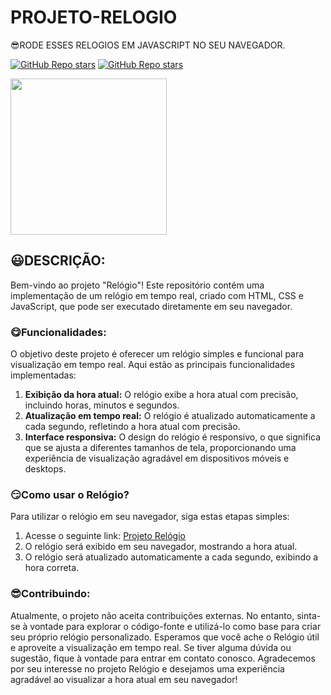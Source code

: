 # PROJETO-RELOGIO
😎RODE ESSES RELOGIOS EM JAVASCRIPT NO SEU NAVEGADOR.

[![GitHub Repo stars](https://img.shields.io/badge/VILHALVA-GITHUB-03A9F4?logo=github)](https://github.com/VILHALVA) 
[![GitHub Repo stars](https://img.shields.io/badge/MEUS-CURSOS-03A9F4?logo=github)](https://github.com/VILHALVA?tab=repositories&q=CURSO&type=public&language=&sort=) <br>

<img src="https://assets.stickpng.com/images/62b31570b223544c209f5e6f.png" align="center" width="250"> <br>

## 😃DESCRIÇÃO:
Bem-vindo ao projeto "Relógio"! Este repositório contém uma implementação de um relógio em tempo real, criado com HTML, CSS e JavaScript, que pode ser executado diretamente em seu navegador.

### 😋Funcionalidades:
O objetivo deste projeto é oferecer um relógio simples e funcional para visualização em tempo real. Aqui estão as principais funcionalidades implementadas:
1. **Exibição da hora atual:** O relógio exibe a hora atual com precisão, incluindo horas, minutos e segundos.
2. **Atualização em tempo real:** O relógio é atualizado automaticamente a cada segundo, refletindo a hora atual com precisão.
3. **Interface responsiva:** O design do relógio é responsivo, o que significa que se ajusta a diferentes tamanhos de tela, proporcionando uma experiência de visualização agradável em dispositivos móveis e desktops.

### 😏Como usar o Relógio?
Para utilizar o relógio em seu navegador, siga estas etapas simples:
1. Acesse o seguinte link: [Projeto Relógio](https://vilhalva.github.io/PROJETO-RELOGIO/)
2. O relógio será exibido em seu navegador, mostrando a hora atual.
3. O relógio será atualizado automaticamente a cada segundo, exibindo a hora correta.

### 😎Contribuindo:
Atualmente, o projeto não aceita contribuições externas. No entanto, sinta-se à vontade para explorar o código-fonte e utilizá-lo como base para criar seu próprio relógio personalizado.
Esperamos que você ache o Relógio útil e aproveite a visualização em tempo real. Se tiver alguma dúvida ou sugestão, fique à vontade para entrar em contato conosco. Agradecemos por seu interesse no projeto Relógio e desejamos uma experiência agradável ao visualizar a hora atual em seu navegador!
